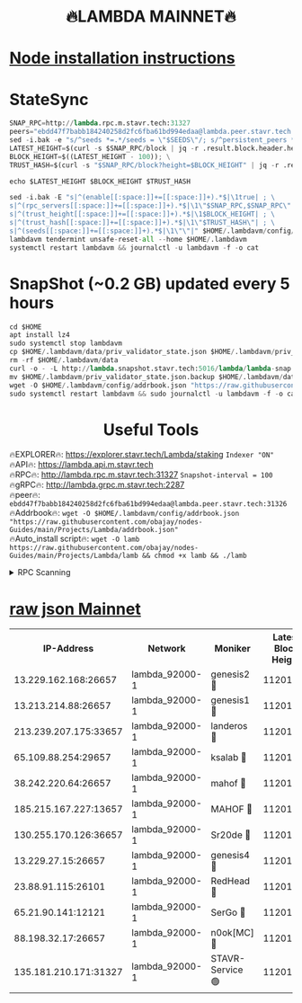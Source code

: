 <h1 align="center"> 🔥LAMBDA MAINNET🔥</h1>


[Node installation instructions](https://github.com/obajay/nodes-Guides/tree/main/Projects/Lambda)
=


# StateSync
```python
SNAP_RPC=http://lambda.rpc.m.stavr.tech:31327
peers="ebdd47f7babb184240258d2fc6fba61bd994edaa@lambda.peer.stavr.tech:31326" 
sed -i.bak -e "s/^seeds *=.*/seeds = \"$SEEDS\"/; s/^persistent_peers *=.*/persistent_peers = \"$PEERS\"/" $HOME/.lambdavm/config/config.toml
LATEST_HEIGHT=$(curl -s $SNAP_RPC/block | jq -r .result.block.header.height); \
BLOCK_HEIGHT=$((LATEST_HEIGHT - 100)); \
TRUST_HASH=$(curl -s "$SNAP_RPC/block?height=$BLOCK_HEIGHT" | jq -r .result.block_id.hash)

echo $LATEST_HEIGHT $BLOCK_HEIGHT $TRUST_HASH

sed -i.bak -E "s|^(enable[[:space:]]+=[[:space:]]+).*$|\1true| ; \
s|^(rpc_servers[[:space:]]+=[[:space:]]+).*$|\1\"$SNAP_RPC,$SNAP_RPC\"| ; \
s|^(trust_height[[:space:]]+=[[:space:]]+).*$|\1$BLOCK_HEIGHT| ; \
s|^(trust_hash[[:space:]]+=[[:space:]]+).*$|\1\"$TRUST_HASH\"| ; \
s|^(seeds[[:space:]]+=[[:space:]]+).*$|\1\"\"|" $HOME/.lambdavm/config/config.toml
lambdavm tendermint unsafe-reset-all --home $HOME/.lambdavm
systemctl restart lambdavm && journalctl -u lambdavm -f -o cat

```
# SnapShot (~0.2 GB) updated every 5 hours
```python
cd $HOME
apt install lz4
sudo systemctl stop lambdavm
cp $HOME/.lambdavm/data/priv_validator_state.json $HOME/.lambdavm/priv_validator_state.json.backup
rm -rf $HOME/.lambdavm/data
curl -o - -L http://lambda.snapshot.stavr.tech:5016/lambda/lambda-snap.tar.lz4 | lz4 -c -d - | tar -x -C $HOME/.lambdavm --strip-components 2
mv $HOME/.lambdavm/priv_validator_state.json.backup $HOME/.lambdavm/data/priv_validator_state.json
wget -O $HOME/.lambdavm/config/addrbook.json "https://raw.githubusercontent.com/obajay/nodes-Guides/main/Projects/Lambda/addrbook.json"
sudo systemctl restart lambdavm && sudo journalctl -u lambdavm -f -o cat
```
 <h1 align="center"> Useful Tools</h1>

🔥EXPLORER🔥:      https://explorer.stavr.tech/Lambda/staking	        `Indexer "ON"` \
🔥API🔥: 			 		 https://lambda.api.m.stavr.tech \
🔥RPC🔥:           http://lambda.rpc.m.stavr.tech:31327	              `Snapshot-interval = 100` \
🔥gRPC🔥:          http://lambda.grpc.m.stavr.tech:2287 \
🔥peer🔥:					 `ebdd47f7babb184240258d2fc6fba61bd994edaa@lambda.peer.stavr.tech:31326` \
🔥Addrbook🔥:    ```wget -O $HOME/.lambdavm/config/addrbook.json "https://raw.githubusercontent.com/obajay/nodes-Guides/main/Projects/Lambda/addrbook.json"``` \
🔥Auto_install script🔥: ```wget -O lamb https://raw.githubusercontent.com/obajay/nodes-Guides/main/Projects/Lambda/lamb && chmod +x lamb && ./lamb```


<details>
<summary>RPC Scanning</summary>

<h2 align="center"> We scan nodes in real time every 4 hours. And we provide the final result of RPC endpoints.
We cannot influence the operation of these nodes in any way. </h2>


```python
If Voting Power is higher than 0 --> then the Node is a validator of the network and may be subject to attack and be a potential threat to the chain.
```
```python
We marked such validators with a red symbol
```

</details>

[raw json Mainnet](https://rpc-check.lambm.stavr.tech/lambm/rpc-lambm-result.json)
=


<table><tr><th>IP-Address</th><th>Network</th><th>Moniker</th><th>Latest Block Height</th><th>Earliest Block Height</th><th>Catching Up</th><th>Tx Index</th><th>Voting Power</th><th>Scan Time</th></tr><tr><td>13.229.162.168:26657</td><td>lambda_92000-1</td><td>genesis2 🔴</td><td>11201918</td><td>1</td><td>False</td><td>on</td><td>16689330</td><td>2024-01-18T12:20:02.126650739UTC</td></tr><tr><td>13.213.214.88:26657</td><td>lambda_92000-1</td><td>genesis1 🔴</td><td>11201918</td><td>1</td><td>False</td><td>on</td><td>107835</td><td>2024-01-18T12:20:07.173196983UTC</td></tr><tr><td>213.239.207.175:33657</td><td>lambda_92000-1</td><td>landeros 🔴</td><td>11201917</td><td>8136001</td><td>False</td><td>off</td><td>1395324</td><td>2024-01-18T12:19:56.116706083UTC</td></tr><tr><td>65.109.88.254:29657</td><td>lambda_92000-1</td><td>ksalab 🔴</td><td>11201919</td><td>8715001</td><td>False</td><td>on</td><td>507955</td><td>2024-01-18T12:20:11.933111897UTC</td></tr><tr><td>38.242.220.64:26657</td><td>lambda_92000-1</td><td>mahof 🔴</td><td>11201915</td><td>10131001</td><td>False</td><td>off</td><td>770350</td><td>2024-01-18T12:19:49.703219881UTC</td></tr><tr><td>185.215.167.227:13657</td><td>lambda_92000-1</td><td>MAHOF 🔴</td><td>11201918</td><td>10134001</td><td>False</td><td>on</td><td>2051510</td><td>2024-01-18T12:20:05.846411726UTC</td></tr><tr><td>130.255.170.126:36657</td><td>lambda_92000-1</td><td>Sr20de 🔴</td><td>11201917</td><td>10715001</td><td>False</td><td>off</td><td>675493</td><td>2024-01-18T12:19:56.534583257UTC</td></tr><tr><td>13.229.27.15:26657</td><td>lambda_92000-1</td><td>genesis4 🔴</td><td>11201918</td><td>11043001</td><td>False</td><td>on</td><td>9763079</td><td>2024-01-18T12:20:05.466517633UTC</td></tr><tr><td>23.88.91.115:26101</td><td>lambda_92000-1</td><td>RedHead 🔴</td><td>11201917</td><td>11101917</td><td>False</td><td>off</td><td>553202</td><td>2024-01-18T12:19:56.789236072UTC</td></tr><tr><td>65.21.90.141:12121</td><td>lambda_92000-1</td><td>SerGo 🔴</td><td>11201920</td><td>11101920</td><td>False</td><td>off</td><td>10611901</td><td>2024-01-18T12:20:14.434647842UTC</td></tr><tr><td>88.198.32.17:26657</td><td>lambda_92000-1</td><td>n0ok[MC] 🔴</td><td>11201921</td><td>11101921</td><td>False</td><td>off</td><td>1578630</td><td>2024-01-18T12:20:17.581923778UTC</td></tr><tr><td>135.181.210.171:31327</td><td>lambda_92000-1</td><td>STAVR-Service 🟢</td><td>11201919</td><td>11198001</td><td>False</td><td>on</td><td>0</td><td>2024-01-18T12:20:11.609734234UTC</td></tr></table>
